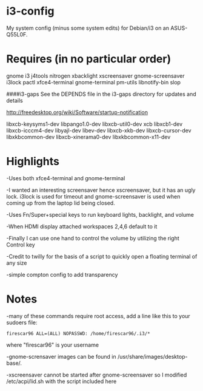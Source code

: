 i3-config
=========

My system config (minus some system edits) for Debian/i3 on an ASUS-Q55L0F.

Requires (in no particular order)
========

gnome
i3
j4tools
nitrogen
xbacklight
xscreensaver
gnome-screensaver
i3lock
pactl
xfce4-terminal
gnome-terminal
pm-utils
libnotify-bin
slop

####i3-gaps
See the DEPENDS file in the i3-gaps directory for updates and details

http://freedesktop.org/wiki/Software/startup-notification

libxcb-keysyms1-dev libpango1.0-dev libxcb-util0-dev xcb libxcb1-dev libxcb-icccm4-dev libyajl-dev libev-dev libxcb-xkb-dev libxcb-cursor-dev libxkbcommon-dev libxcb-xinerama0-dev libxkbcommon-x11-dev

Highlights
==========
-Uses both xfce4-terminal and gnome-terminal

-I wanted an interesting screensaver hence xscreensaver, but it has an ugly lock. i3lock is used for timeout and gnome-screensaver is used when coming up from the laptop lid being closed.

-Uses Fn/Super+special keys to run keyboard lights, backlight, and volume

-When HDMI display attached workspaces 2,4,6 default to it

-Finally I can use one hand to control the volume by utilizing the right Control key

-Credit to twilly for the basis of a script to quickly open a floating terminal of any size

-simple compton config to add transparency

Notes
====
-many of these commands require root access, add a line like this to your sudoers file:

    firescar96 ALL=(ALL) NOPASSWD: /home/firescar96/.i3/*

where "firescar96" is your username

-gnome-scrensaver images can be found in /usr/share/images/desktop-base/.

-xscreensaver cannot be started after gnome-screensaver so I modified /etc/acpi/lid.sh with the script included here
